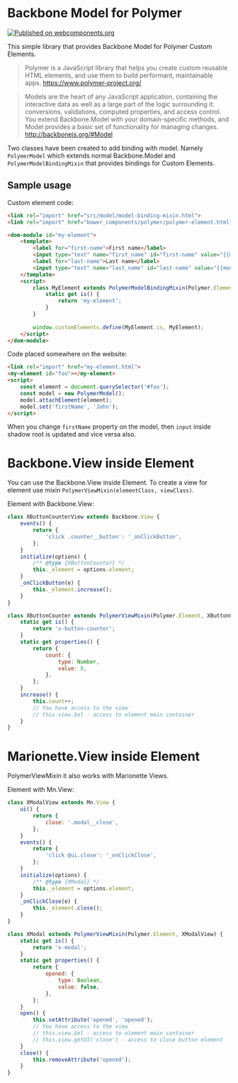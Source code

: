 # Backbone Model for Polymer
[![Published on webcomponents.org](https://img.shields.io/badge/webcomponents.org-published-blue.svg)](https://www.webcomponents.org/element/mikoweb/polymer-backbone)

This simple library that provides Backbone Model for Polymer Custom Elements.

> Polymer is a JavaScript library that helps you create custom reusable HTML elements, and use them to build performant, maintainable apps.
> https://www.polymer-project.org/


> Models are the heart of any JavaScript application, containing the interactive data as well as a large part of the logic surrounding it: conversions, validations, computed properties, and access control. You extend Backbone.Model with your domain-specific methods, and Model provides a basic set of functionality for managing changes. 
http://backbonejs.org/#Model

Two classes have been created to add binding with model. Namely `PolymerModel` which extends normal Backbone.Model and `PolymerModelBindingMixin` that provides bindings for Custom Elements.

## Sample usage

Custom element code:

```html
<link rel="import" href="src/model/model-binding-mixin.html">
<link rel="import" href="bower_components/polymer/polymer-element.html">

<dom-module id="my-element">
    <template>
        <label for="first-name">First name</label>
        <input type="text" name="first_name" id="first-name" value="{{model.firstName::change}}">
        <label for="last-name">Last name</label>
        <input type="text" name="last_name" id="last-name" value="{{model.lastName::change}}">
    </template>
    <script>
        class MyElement extends PolymerModelBindingMixin(Polymer.Element) {
            static get is() {
                return 'my-element';
            }
        }
    
        window.customElements.define(MyElement.is, MyElement);
    </script>
</dom-module>
```

Code placed somewhere on the website:

```html
<link rel="import" href="my-element.html">
<my-element id="foo"></my-element>
<script>
    const element = document.querySelector('#foo');
    const model = new PolymerModel();
    model.attachElement(element);
    model.set('firstName', 'John');
</script>
```

When you change `firstName` property on the model, then `input` inside shadow root is updated and vice versa also.

# Backbone.View inside Element

You can use the Backbone.View inside Element. To create a view for element use mixin 
`PolymerViewMixin(elementClass, viewClass)`.

Element with Backbone.View:

```javascript
class XButtonCounterView extends Backbone.View {
    events() {
        return {
            'click .counter__button': '_onClickButton',
        };
    }
    initialize(options) {
        /** @type {XButtonCounter} */
        this._element = options.element;
    }
    _onClickButton(e) {
        this._element.increase();
    }
}

class XButtonCounter extends PolymerViewMixin(Polymer.Element, XButtonCounterView) {
    static get is() {
        return 'x-button-counter';
    }
    static get properties() {
        return {
            count: {
                type: Number,
                value: 0,
            },
        };
    }
    increase() {
        this.count++;
        // You have access to the view
        // this.view.$el - access to element main container
    }
}
```

# Marionette.View inside Element

PolymerViewMixin it also works with Marionette Views.

Element with Mn.View:

```javascript
class XModalView extends Mn.View {
    ui() {
        return {
            close: '.modal__close',
        };
    }
    events() {
        return {
            'click @ui.close': '_onClickClose',
        };
    }
    initialize(options) {
        /** @type {XModal} */
        this._element = options.element;
    }
    _onClickClose(e) {
        this._element.close();
    }
}

class XModal extends PolymerViewMixin(Polymer.Element, XModalView) {
    static get is() {
        return 'x-modal';
    }
    static get properties() {
        return {
            opened: {
                type: Boolean,
                value: false,
            },
        };
    }
    open() {
        this.setAttribute('opened', 'opened');
        // You have access to the view
        // this.view.$el - access to element main container
        // this.view.getUI('close') - access to close button element
    }
    close() {
        this.removeAttribute('opened');
    }
}
```
